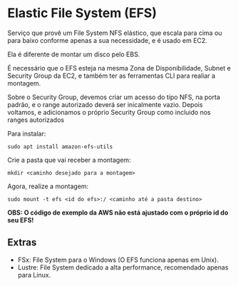 # Elastic File System (EFS)

Serviço que provê um File System NFS elástico, que escala para cima 
ou para baixo conforme apenas a sua necessidade, e é usado em EC2.

Ela é diferente de montar um disco pelo EBS.

É necessário que o EFS esteja na mesma Zona de Disponibilidade,
Subnet e Security Group da EC2, e também ter as ferramentas
CLI para realiar a montagem.

Sobre o Security Group, devemos criar um acesso do tipo NFS,
na porta padrão, e o range autorizado deverá ser inicalmente vazio.
Depois voltamos, e adicionamos o próprio Security Group como incluido
nos ranges autorizados

Para instalar:

	sudo apt install amazon-efs-utils

Crie a pasta que vai receber a montagem:

	mkdir <caminho desejado para a montagem>

Agora, realize a montagem:

	sudo mount -t efs <id do efs>:/ <caminho até a pasta destino>

**OBS: O código de exemplo da AWS não está ajustado com o próprio id do seu EFS!**

## Extras

- FSx: File System para o Windows (O EFS funciona apenas em Unix).
- Lustre: File System dedicado a alta performance, recomendado apenas para Linux.
